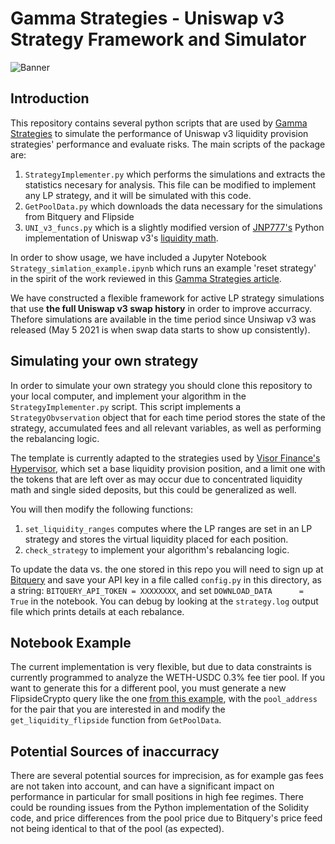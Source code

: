 # Gamma Strategies - Uniswap v3 Strategy Framework and Simulator

![Banner](https://user-images.githubusercontent.com/80003108/127793159-abdcfad8-4e74-4554-8427-24b5569898ec.png)

## Introduction

This repository contains several python scripts that are used by [Gamma Strategies](https://medium.com/gamma-strategies) to simulate the performance of Uniswap v3 liquidity provision strategies' performance and evaluate risks. The main scripts of the package are:

1. ```StrategyImplementer.py``` which performs the simulations and extracts the statistics necesary for analysis. This file can be modified to implement any LP strategy, and it will be simulated with this code.
2. ```GetPoolData.py``` which downloads the data necessary for the simulations from Bitquery and Flipside
3. ```UNI_v3_funcs.py``` which is a slightly modified version of [JNP777's](https://github.com/JNP777/UNI_V3-Liquitidy-amounts-calcs) Python implementation of Uniswap v3's [liquidity math](https://github.com/Uniswap/uniswap-v3-periphery/blob/main/contracts/libraries/LiquidityAmounts.sol). 

In order to show usage, we have included a Jupyter Notebook ```Strategy_simlation_example.ipynb``` which runs an example 'reset strategy' in the spirit of the work reviewed in this [Gamma Strategies article](https://medium.com/gamma-strategies/expected-price-range-strategies-in-uniswap-v3-833dff253f84). 

We have constructed a flexible framework for active LP strategy simulations that use **the full Uniswap v3 swap history** in order to improve accurracy. Thefore simulations are available in the time period since Unsiwap v3 was released (May 5 2021 is when swap data starts to show up consistently). 


## Simulating your own strategy

In order to simulate your own strategy you should clone this repository to your local computer, and implement your algorithm in the ```StrategyImplementer.py``` script. This script implements a ```StrategyObvservation``` object that for each time period stores the state of the strategy, accumulated fees and all relevant variables, as well as performing the rebalancing logic.

The template is currently adapted to the strategies used by [Visor Finance's Hypervisor](https://github.com/VisorFinance/hypervisor), which set a base liquidity provision position, and a limit one with the tokens that are left over as may occur due to concentrated liquidity math and single sided deposits, but this could be generalized as well.

You will then modify the following functions:

1. ```set_liquidity_ranges``` computes where the LP ranges are set in an LP strategy and stores the virtual liquidity placed for each position. 
2. ```check_strategy``` to implement your algorithm's rebalancing logic.

To update the data vs. the one stored in this repo you will need to sign up at [Bitquery](https://graphql.bitquery.io/ide) and save your API key in a file called ```config.py``` in this directory, as a string: ```BITQUERY_API_TOKEN = XXXXXXXX```, and set ```DOWNLOAD_DATA      = True``` in the notebook. You can debug by looking at the ```strategy.log``` output file which prints details at each rebalance.

## Notebook Example

The current implementation is very flexible, but due to data constraints is currently programmed to analyze the WETH-USDC 0.3% fee tier pool. If you want to generate this for a different pool, you must generate a new FlipsideCrypto query like the one [from this example](https://app.flipsidecrypto.com/velocity/queries/b8ad3087-803a-478b-9ed3-c4f3c096bc47), with the ```pool_address``` for the pair that you are interested in and modify the ```get_liquidity_flipside``` function from ```GetPoolData```.

## Potential Sources of inaccurracy

There are several potential sources for imprecision, as for example gas fees are not taken into account, and can have a significant impact on performance in particular for small positions in high fee regimes. There could be rounding issues from the Python implementation of the Solidity code, and price differences from the pool price due to Bitquery's price feed not being identical to that of the pool (as expected).
